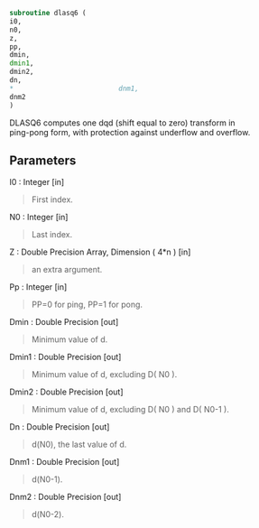 ```fortran  
subroutine dlasq6 (  
i0,  
n0,  
z,  
pp,  
dmin,  
dmin1,  
dmin2,  
dn,  
*                          dnm1,  
dnm2  
)  
```  
  
DLASQ6 computes one dqd (shift equal to zero) transform in  
ping-pong form, with protection against underflow and overflow.  
  
## Parameters  
I0 : Integer [in]  
> First index.  
  
N0 : Integer [in]  
> Last index.  
  
Z : Double Precision Array, Dimension ( 4*n ) [in]  
> an extra argument.  
  
Pp : Integer [in]  
> PP=0 for ping, PP=1 for pong.  
  
Dmin : Double Precision [out]  
> Minimum value of d.  
  
Dmin1 : Double Precision [out]  
> Minimum value of d, excluding D( N0 ).  
  
Dmin2 : Double Precision [out]  
> Minimum value of d, excluding D( N0 ) and D( N0-1 ).  
  
Dn : Double Precision [out]  
> d(N0), the last value of d.  
  
Dnm1 : Double Precision [out]  
> d(N0-1).  
  
Dnm2 : Double Precision [out]  
> d(N0-2).  
  
